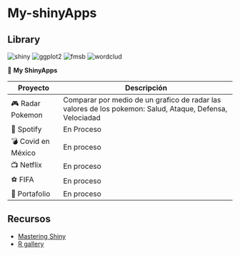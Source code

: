# My-shinyApps

## Library

![shiny](https://img.shields.io/badge/r-shiny-orange)
![ggplot2](https://img.shields.io/badge/r-ggplot2-blue)
![fmsb](https://img.shields.io/badge/r-fmsb-green)
![wordclud](https://img.shields.io/badge/r-wordcloud-yellow)

📌 **My ShinyApps**

|           Proyecto           |          Descripción            |
|------------------------------|---------------------------------|
| 🎮 Radar Pokemon            | Comparar por medio de un grafico de radar las valores de los pokemon: Salud, Ataque, Defensa, Velociadad |
| 🎸 Spotify   | En Proceso   |
| 💣 Covid en México  |  En proceso |
| 📺 Netflix  |  En proceso |
| ⚽ FIFA  |  En proceso |
| 👜 Portafolio | En proceso   |




## Recursos

- [Mastering Shiny](https://mastering-shiny.org/)
- [R gallery](https://r-graph-gallery.com/)
